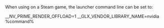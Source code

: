 When using on a Steam game, the launcher command line can be set to:

__NV_PRIME_RENDER_OFFLOAD=1 __GLX_VENDOR_LIBRARY_NAME=nvidia %command%
